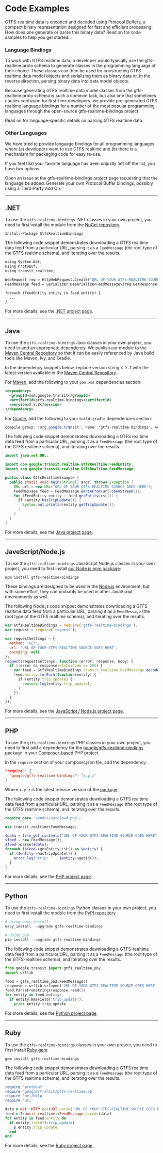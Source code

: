 # Code Examples

GTFS-realtime data is encoded and decoded using Protocol Buffers, a compact binary representation designed for fast and efficient processing. How does one generate or parse this binary data? Read on for code samples to help you get started.

### Language Bindings
To work with GTFS realtime data, a developer would typically use the gtfs-realtime.proto schema to generate classes in the programming language of their choice. These classes can then be used for constructing GTFS realtime data model objects and serializing them as binary data or, in the reverse direction, parsing binary data into data model objects.

Because generating GTFS realtime data model classes from the gtfs-realtime.proto schema is such a common task, but also one that sometimes causes confusion for first-time developers, we provide pre-generated GTFS realtime language bindings for a number of the most popular programming languages through the open-source gtfs-realtime-bindings project.

Read on for language-specific details on parsing GTFS realtime data.

### Other Languages
We have tried to provide language bindings for all programming languages where (a) developers want to use GTFS realtime and (b) there is a mechanism for packaging code for easy re-use.

If you feel that your favorite language has been unjustly left off the list, you have two options:

Open an issue at the gtfs-realtime-bindings project page requesting that the language be added.
Generate your own Protocol Buffer bindings, possibly using a Third-Party Add On.

<hr>

## .NET
To use the `gtfs-realtime-bindings` .NET classes in your own project, you need to first install the module from the [NuGet repository](https://www.nuget.org/packages/GtfsRealtimeBindings/).

```
Install-Package GtfsRealtimeBindings
```

The following code snippet demonstrates downloading a GTFS realtime data feed from a particular URL, parsing it as a `FeedMessage` (the root type of the GTFS realtime schema), and iterating over the results.

```vb
using System.Net;
using ProtoBuf;
using transit_realtime;

WebRequest req = HttpWebRequest.Create("URL OF YOUR GTFS-REALTIME SOURCE GOES HERE");
FeedMessage feed = Serializer.Deserialize<FeedMessage>(req.GetResponse().GetResponseStream());

foreach (FeedEntity entity in feed.entity) {
  ...
}
```

For more details, see the [.NET project page](https://github.com/google/gtfs-realtime-bindings/tree/master/dotnet).

<hr>

## Java

To use the `gtfs-realtime-bindings` Java classes in your own project, you need to add an appropriate dependency. We publish our module to the [Maven Central Repository](http://search.maven.org/) so that it can be easily referenced by Java build tools like Maven, Ivy, and Gradle.

In the dependency snippets below, replace version string `X.Y.Z` with the latest version available in the [Maven Central Repository](http://search.maven.org/#search%7Cga%7C1%7Ca%3A%22gtfs-realtime-bindings%22).

For [Maven](http://maven.apache.org/), add the following to your `pom.xml` dependencies section:

```xml
<dependency>
  <groupId>com.google.transit</groupId>
  <artifactId>gtfs-realtime-bindings</artifactId>
  <version>X.Y.Z</version>
</dependency>
```

For [Gradle](https://www.gradle.org/), add the following to your `build.gradle` dependencies section:

```java
compile group: 'org.google.transit', name: 'gtfs-realtime-bindings', version: 'X.Y.Z'
```

The following code snippet demonstrates downloading a GTFS realtime data feed from a particular URL, parsing it as a `FeedMessage` (the root type of the GTFS realtime schema), and iterating over the results.

```java
import java.net.URL;

import com.google.transit.realtime.GtfsRealtime.FeedEntity;
import com.google.transit.realtime.GtfsRealtime.FeedMessage;

public class GtfsRealtimeExample {
  public static void main(String[] args) throws Exception {
    URL url = new URL("URL OF YOUR GTFS-REALTIME SOURCE GOES HERE");
    FeedMessage feed = FeedMessage.parseFrom(url.openStream());
    for (FeedEntity entity : feed.getEntityList()) {
      if (entity.hasTripUpdate()) {
        System.out.println(entity.getTripUpdate());
      }
    }
  }
}
```

For more details, see the [Java project page](https://github.com/google/gtfs-realtime-bindings/tree/master/java).

<hr>

## JaveScript/Node.js

To use the `gtfs-realtime-bindings` JavaScript Node.js classes in your own project, you need to first install [our Node.js npm package](https://www.npmjs.com/package/gtfs-realtime-bindings):

```
npm install gtfs-realtime-bindings
```

These bindings are designed to be used in the [Node.js](http://nodejs.org/) environment, but with some effort, they can probably be used in other JavaScript environments as well.

The following Node.js code snippet demonstrates downloading a GTFS realtime data feed from a particular URL, parsing it as a `FeedMessage` (the root type of the GTFS realtime schema), and iterating over the results.

```javascript
var GtfsRealtimeBindings = require('gtfs-realtime-bindings');
var request = require('request');

var requestSettings = {
  method: 'GET',
  url: 'URL OF YOUR GTFS-REALTIME SOURCE GOES HERE',
  encoding: null
};
request(requestSettings, function (error, response, body) {
  if (!error && response.statusCode == 200) {
    var feed = GtfsRealtimeBindings.transit_realtime.FeedMessage.decode(body);
    feed.entity.forEach(function(entity) {
      if (entity.trip_update) {
        console.log(entity.trip_update);
      }
    });
  }
});
```

For more details, see the [JavaScript / Node.js project page](https://github.com/google/gtfs-realtime-bindings/tree/master/nodejs).

<hr>

## PHP

To use the `gtfs-realtime-bindings` PHP classes in your own project, you need to first add a dependency for the [google/gtfs-realtime-bindings](https://packagist.org/packages/google/gtfs-realtime-bindings) package in your [Composer-based](https://getcomposer.org/) PHP project.

In the `require` section of your composer.json file, add the dependency:

```json
"require": {
  "google/gtfs-realtime-bindings": "x.y.z"
}
```

Where `x.y.z` is the latest release version of the [package](https://packagist.org/packages/google/gtfs-realtime-bindings).

The following code snippet demonstrates downloading a GTFS realtime data feed from a particular URL, parsing it as a `FeedMessage` (the root type of the GTFS realtime schema), and iterating over the results.

```php
require_once 'vendor/autoload.php';

use transit_realtime\FeedMessage;

$data = file_get_contents("URL OF YOUR GTFS-REALTIME SOURCE GOES HERE");
$feed = new FeedMessage();
$feed->parse($data);
foreach ($feed->getEntityList() as $entity) {
  if ($entity->hasTripUpdate()) {
    error_log("trip: " . $entity->getId());
  }
}
```

For more details, see the [PHP project page](https://github.com/google/gtfs-realtime-bindings-php).

<hr>

## Python

To use the `gtfs-realtime-bindings` Python classes in your own project, you need to first install the module from the [PyPI repository](https://pypi.python.org/pypi/gtfs-realtime-bindings).

```python
# Using easy_install
easy_install --upgrade gtfs-realtime-bindings

# Using pip
pip install --upgrade gtfs-realtime-bindings
```

The following code snippet demonstrates downloading a GTFS-realtime data feed from a particular URL, parsing it as a `FeedMessage` (the root type of the GTFS-realtime schema), and iterating over the results.

```python
from google.transit import gtfs_realtime_pb2
import urllib

feed = gtfs_realtime_pb2.FeedMessage()
response = urllib.urlopen('URL OF YOUR GTFS-REALTIME SOURCE GOES HERE')
feed.ParseFromString(response.read())
for entity in feed.entity:
  if entity.HasField('trip_update'):
    print entity.trip_update
```

For more details, see the [Python project page](https://github.com/google/gtfs-realtime-bindings/tree/master/python).

<hr>

## Ruby

To use the `gtfs-realtime-bindings` classes in your own project, you need to first install [Ruby gem](https://rubygems.org/gems/gtfs-realtime-bindings):

```
gem install gtfs-realtime-bindings
```

The following code snippet demonstrates downloading a GTFS realtime data feed from a particular URL, parsing it as a `FeedMessage` (the root type of the GTFS realtime schema), and iterating over the results.

```ruby
require 'protobuf'
require 'google/transit/gtfs-realtime.pb'
require 'net/http'
require 'uri'

data = Net::HTTP.get(URI.parse("URL OF YOUR GTFS-REALTIME SOURCE GOES HERE"))
feed = Transit_realtime::FeedMessage.decode(data)
for entity in feed.entity do
  if entity.field?(:trip_update)
    p entity.trip_update
  end
end
```

For more details, see the [Ruby project page](https://github.com/google/gtfs-realtime-bindings/tree/master/ruby).